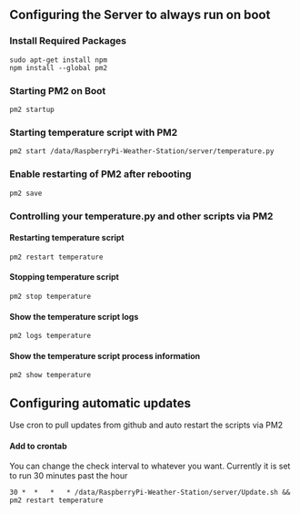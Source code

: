 ## Configuring the Server to always run on boot

### Install Required Packages
````shell
sudo apt-get install npm
npm install --global pm2
````

### Starting PM2 on Boot
````shell
pm2 startup
````

### Starting temperature script with PM2
````shell
pm2 start /data/RaspberryPi-Weather-Station/server/temperature.py
````

### Enable restarting of PM2 after rebooting
````shell
pm2 save
````

### Controlling your temperature.py and other scripts via PM2

#### Restarting temperature script
````shell
pm2 restart temperature
````
#### Stopping temperature script
````shell
pm2 stop temperature
````
#### Show the temperature script logs
````shell
pm2 logs temperature
````
#### Show the temperature script process information
````shell
pm2 show temperature
````

## Configuring automatic updates
Use cron to pull updates from github and auto restart the scripts via PM2

#### Add to crontab
You can change the check interval to whatever you want. Currently it is set to run 30 minutes past the hour
````shell
30 *  *   *   * /data/RaspberryPi-Weather-Station/server/Update.sh && pm2 restart temperature
````
